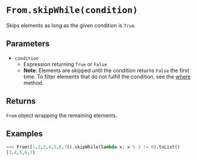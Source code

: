 `From.skipWhile(condition)`
===========================

Skips elements as long as the given condition is `True`.

Parameters
----------

- `condition`
    - Expression returning `True` or `False`
    - __Note__: Elements are skipped until the condition returns `False` the first time. To filter elements that do not fulfill the condition, see the [where](where.md) method.

Returns
-------

`From` object wrapping the remaining elements.

Examples
--------

```python
>>> From([1,2,3,4,5,6,7]).skipWhile(lambda x: x % 3 != 0).toList()
[3,4,5,6,7]
```